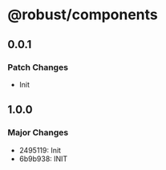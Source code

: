 # @robust/components

## 0.0.1

### Patch Changes

- Init

## 1.0.0

### Major Changes

- 2495119: Init
- 6b9b938: INIT
